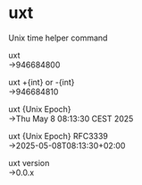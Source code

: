 # uxt

Unix time helper command

uxt</br>
→946684800

uxt +{int} or -{int}</br>
→946684810

uxt {Unix Epoch}</br>
→Thu May  8 08:13:30 CEST 2025

uxt {Unix Epoch} RFC3339</br>
→2025-05-08T08:13:30+02:00

uxt version</br>
→0.0.x
